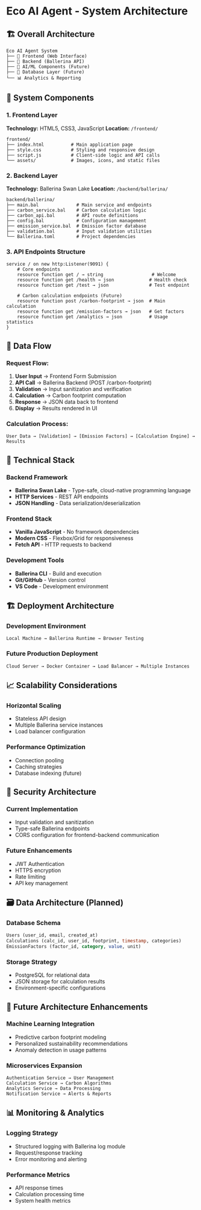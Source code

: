 # Eco AI Agent - System Architecture

## 🏗️ Overall Architecture

```
Eco AI Agent System
├── 📱 Frontend (Web Interface)
├── 🔧 Backend (Ballerina API)
├── 🧠 AI/ML Components (Future)
├── 💾 Database Layer (Future)
└── 📊 Analytics & Reporting
```

## 🎯 System Components

### 1. Frontend Layer
**Technology:** HTML5, CSS3, JavaScript
**Location:** `/frontend/`
```
frontend/
├── index.html          # Main application page
├── style.css           # Styling and responsive design
├── script.js           # Client-side logic and API calls
└── assets/             # Images, icons, and static files
```

### 2. Backend Layer  
**Technology:** Ballerina Swan Lake
**Location:** `/backend/ballerina/`
```
backend/ballerina/
├── main.bal              # Main service and endpoints
├── carbon_service.bal    # Carbon calculation logic
├── carbon_api.bal        # API route definitions
├── config.bal            # Configuration management
├── emission_service.bal  # Emission factor database
├── validation.bal        # Input validation utilities
└── Ballerina.toml        # Project dependencies
```

### 3. API Endpoints Structure
```ballerina
service / on new http:Listener(9091) {
    # Core endpoints
    resource function get / → string                  # Welcome
    resource function get /health → json             # Health check
    resource function get /test → json               # Test endpoint
    
    # Carbon calculation endpoints (Future)
    resource function post /carbon-footprint → json  # Main calculation
    resource function get /emission-factors → json   # Get factors
    resource function get /analytics → json          # Usage statistics
}
```

## 🔄 Data Flow

### Request Flow:
1. **User Input** → Frontend Form Submission
2. **API Call** → Ballerina Backend (POST /carbon-footprint)
3. **Validation** → Input sanitization and verification
4. **Calculation** → Carbon footprint computation
5. **Response** → JSON data back to frontend
6. **Display** → Results rendered in UI

### Calculation Process:
```
User Data → [Validation] → [Emission Factors] → [Calculation Engine] → Results
```

## 🧮 Technical Stack

### Backend Framework
- **Ballerina Swan Lake** - Type-safe, cloud-native programming language
- **HTTP Services** - REST API endpoints
- **JSON Handling** - Data serialization/deserialization

### Frontend Stack
- **Vanilla JavaScript** - No framework dependencies
- **Modern CSS** - Flexbox/Grid for responsiveness
- **Fetch API** - HTTP requests to backend

### Development Tools
- **Ballerina CLI** - Build and execution
- **Git/GitHub** - Version control
- **VS Code** - Development environment

## 🏗️ Deployment Architecture

### Development Environment
```
Local Machine → Ballerina Runtime → Browser Testing
```

### Future Production Deployment
```
Cloud Server → Docker Container → Load Balancer → Multiple Instances
```

## 📈 Scalability Considerations

### Horizontal Scaling
- Stateless API design
- Multiple Ballerina service instances
- Load balancer configuration

### Performance Optimization
- Connection pooling
- Caching strategies
- Database indexing (future)

## 🔐 Security Architecture

### Current Implementation
- Input validation and sanitization
- Type-safe Ballerina endpoints
- CORS configuration for frontend-backend communication

### Future Enhancements
- JWT Authentication
- HTTPS encryption
- Rate limiting
- API key management

## 🗃️ Data Architecture (Planned)

### Database Schema
```sql
Users (user_id, email, created_at)
Calculations (calc_id, user_id, footprint, timestamp, categories)
EmissionFactors (factor_id, category, value, unit)
```

### Storage Strategy
- PostgreSQL for relational data
- JSON storage for calculation results
- Environment-specific configurations

## 🚀 Future Architecture Enhancements

### Machine Learning Integration
- Predictive carbon footprint modeling
- Personalized sustainability recommendations
- Anomaly detection in usage patterns

### Microservices Expansion
```
Authentication Service → User Management
Calculation Service → Carbon Algorithms
Analytics Service → Data Processing
Notification Service → Alerts & Reports
```

## 📊 Monitoring & Analytics

### Logging Strategy
- Structured logging with Ballerina log module
- Request/response tracking
- Error monitoring and alerting

### Performance Metrics
- API response times
- Calculation processing time
- System health metrics


